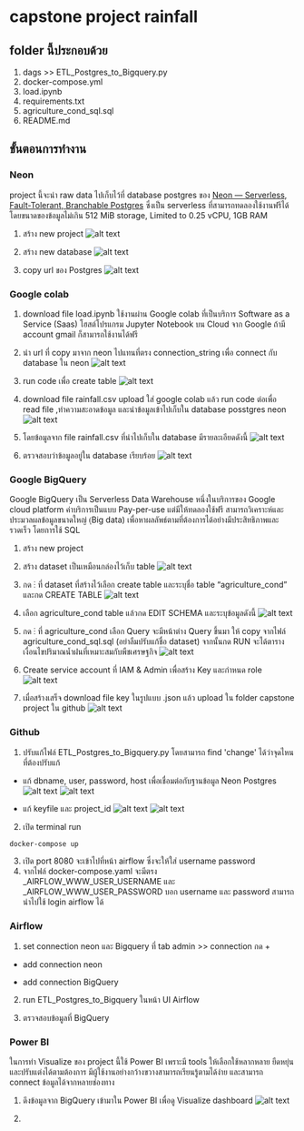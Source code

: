 # capstone project rainfall

## folder นี้ประกอบด้วย
1. dags >> ETL_Postgres_to_Bigquery.py
2. docker-compose.yml
3. load.ipynb
4. requirements.txt
5. agriculture_cond_sql.sql
6. README.md

## ขั้นตอนการทำงาน

### Neon
project นี้จะนำ raw data ไปเก็บไว้ที่ database postgres ของ [Neon — Serverless, Fault-Tolerant, Branchable Postgres](https://neon.tech/) ซึ่งเป็น serverless ที่สามารถทดลองใช้งานฟรีได้โดยขนาดของข้อมูลไม่เกิน 512 MiB storage, Limited to 0.25 vCPU, 1GB RAM

1. สร้าง new project
![alt text](<Screenshot 2024-05-06 165009.png>)

2. สร้าง new database
![alt text](<Screenshot 2024-05-06 170344.png>)

3. copy url ของ Postgres
![alt text](<Screenshot 2024-05-06 172344.png>)

### Google colab
1. download file load.ipynb ใช้งานผ่าน Google colab ที่เป็นบริการ Software as a Service (Saas) โฮสต์โปรแกรม Jupyter Notebook บน Cloud จาก Google ถ้ามี account gmail ก็สามารถใช้งานได้ฟรี

2. นำ url ที่ copy มาจาก neon ไปแทนที่ตรง connection_string เพื่อ connect กับ database ใน neon
![alt text](<Screenshot 2024-05-06 170120.png>)

3. run code เพื่อ create table
![alt text](<Screenshot 2024-05-06 170957.png>)

4. download file rainfall.csv upload ใส่ google colab แล้ว run code ต่อเพื่อ read file ,ทำความสะอาดข้อมูล และนำข้อมูลเข้าไปเก็บใน database posstgres neon 
![alt text](<Screenshot 2024-05-06 171137.png>)

5. โดยข้อมูลจาก file rainfall.csv ที่นำไปเก็บใน database มีรายละเอียดดังนี้
![alt text](<Screenshot 2024-05-06 211232.png>)

6. ตรวจสอบว่าข้อมูลอยู่ใน database เรียบร้อย
![alt text](<Screenshot 2024-05-06 182801.png>)

### Google BigQuery
Google BigQuery เป็น Serverless Data Warehouse หนึ่งในบริการของ Google cloud platform ค่าบริการเป็นแบบ Pay-per-use แต่มีให้ทดลองใช้ฟรี สามารถวิเคราะห์และประมวลผลข้อมูลขนาดใหญ่ (ฺBig data) เพื่อหาผลลัพธ์ตามที่ต้องการได้อย่างมีประสิทธิภาพและรวดเร็ว โดยการใช้ SQL
1. สร้าง new project
2. สร้าง dataset เป็นเหมือนกล่องไว้เก็บ table
![alt text](<Screenshot 2024-05-06 184122.png>)

3. กด ⋮ ที่ dataset ที่สร้างไว้เลือก create table และระบุชื่อ table “agriculture_cond” และกด CREATE TABLE
![alt text](<Screenshot 2024-05-07 193003.png>)

4. เลือก agriculture_cond table แล้วกด EDIT SCHEMA และระบุข้อมูลดังนี้
![alt text](<Screenshot 2024-05-07 193439.png>)

5. กด ⋮ ที่ agriculture_cond เลือก Query จะมีหน้าต่าง Query ขึ้นมา ให้ copy จากไฟล์ agriculture_cond_sql.sql (อย่าลืมปรับแก้ชื่อ dataset) จากนั้นกด RUN จะได้ตารางเงื่อนไขปริมาณน้ำฝนที่เหมาะสมกับพืชเศรษฐกิจ
![alt text](<Screenshot 2024-05-07 193728.png>)

6. Create service account ที่ IAM & Admin เพื่อสร้าง Key และกำหนด role
![alt text](<Screenshot 2024-05-06 184426.png>)

7. เมื่อสร้างเสร็จ download file key ในรูปแบบ .json แล้ว upload ใน folder capstone project ใน github 
![alt text](<Screenshot 2024-05-06 185017.png>)


### Github
1. ปรับแก้ไฟล์ ETL_Postgres_to_Bigquery.py โดยสามารถ find 'change' ได้ว่าจุดไหนที่ต้องปรับแก้
- แก้ dbname, user, password, host เพื่อเชื่อมต่อกับฐานข้อมูล Neon Postgres
![alt text](<Screenshot 2024-05-06 185949.png>)
![alt text](<Screenshot 2024-05-06 190724.png>)

-  แก้ keyfile และ project_id
![alt text](<Screenshot 2024-05-06 191916.png>)
![alt text](<Screenshot 2024-05-06 192402-1.png>)

2. เปิด terminal run

```sh
docker-compose up
```
3. เปิด port 8080 จะเข้าไปที่หน้า airflow ซึ่งจะให้ใส่ username password
4. จากไฟล์ docker-compose.yaml จะมีตรง _AIRFLOW_WWW_USER_USERNAME และ _AIRFLOW_WWW_USER_PASSWORD บอก username และ password  สามารถนำไปใช้ login airflow ได้

### Airflow
1. set connection neon และ Bigquery ที่ tab admin >> connection กด + 
- add connection neon

- add connection BigQuery

2. run ETL_Postgres_to_Bigquery ในหน้า UI Airflow

3. ตรวจสอบข้อมูลที่ BigQuery


### Power BI
ในการทำ Visualize ของ project นี้ใช้ Power BI เพราะมี tools ให้เลือกใช้หลากหลาย ยืดหยุ่นและปรับแต่งได้ตามต้องการ มีผู้ใช้งานอย่างกว้างขวางสามารถเรียนรู้ตามได้ง่าย และสามารถ connect ข้อมูลได้จากหลายช่องทาง
1. ดึงข้อมูลจาก BigQuery เข้ามาใน Power BI เพื่อดู Visualize dashboard 
![alt text](image-1.png)

2.